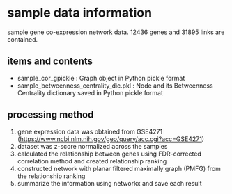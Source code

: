 # sample data information
sample gene co-expression network data. 12436 genes and 31895 links are contained.

## items and contents
- sample_cor_gpickle : Graph object in Python pickle format
- sample_betweenness_centrality_dic.pkl : Node and its Betweenness Centrality dictionary saved in Python pickle format

## processing method
1. gene expression data was obtained from GSE4271 (https://www.ncbi.nlm.nih.gov/geo/query/acc.cgi?acc=GSE4271)
2. dataset was z-score normalized across the samples
3. calculated the relationship between genes using FDR-corrected correlation method and created relationship ranking
4. constructed network with planar filtered maximally graph (PMFG) from the relationship ranking
5. summarize the information using networkx and save each result
